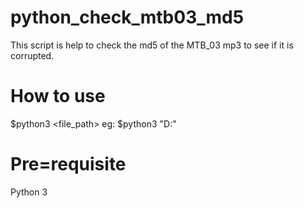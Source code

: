 # python_check_mtb03_md5
This script is help to check the md5 of the MTB_03 mp3 to see if it is corrupted.

# How to use
$python3 <file_path>
eg: $python3 "D:\"

# Pre=requisite
Python 3
